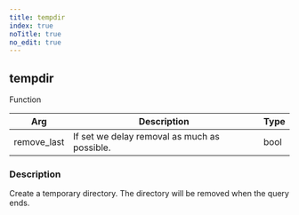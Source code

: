 ```yaml
---
title: tempdir
index: true
noTitle: true
no_edit: true
---
```




<div class="vql_item"></div>


## tempdir
<span class='vql_type pull-right page-header'>Function</span>



<div class="vqlargs"></div>

Arg | Description | Type
----|-------------|-----
remove_last|If set we delay removal as much as possible.|bool

### Description

Create a temporary directory. The directory will be removed when the query ends.

